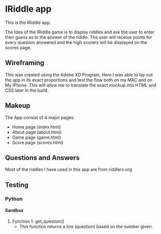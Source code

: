 # IRiddle app
This is the IRiddle app.

The Idea of the IRiddle game is to display riddles and ask the user to enter their guess as to the answer of the riddle.
The user will receive points for every question answered and the high scorers will be displayed on the scores page.

## Wireframing
This was created using the Adobe XD Program.
Here I was able to lay out the app in its exact proportions and
test the flow both on my MAC and on My IPhone.
This will allow me to translate the exact mockup into HTML and CSS later in the build.

## Makeup
The App consist of 4 major pages: 

* Home page (index.html)
* About page (about.html)
* Game page (game.html)
* Score page (scores.html)

## Questions and Answers
Most of the riddles I have used in this app are from riddlers.org

## Testing

### Python

#### Sandbox
1. Function 1: get_question()
    * This function returns a line (question) based on the number given.